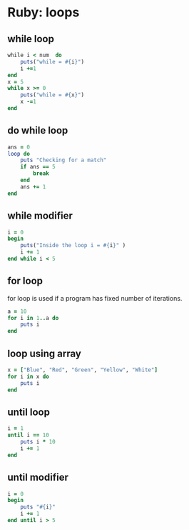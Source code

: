 # Ruby: loops

## while loop
```ruby
while i < num  do
    puts("while = #{i}")
    i +=1
end
x = 5
while x >= 0    
    puts("while = #{x}")  
    x -=1   
end
```

## do while loop
```ruby
ans = 0
loop do
    puts "Checking for a match"   
    if ans == 5
        break   
    end
    ans += 1
end
```

## while modifier
```ruby
i = 0
begin
    puts("Inside the loop i = #{i}" )
    i += 1
end while i < 5
```

## for loop
for loop is used if a program has fixed number of iterations.
```ruby
a = 10
for i in 1..a do   
    puts i   
end
```
## loop using array
```ruby
x = ["Blue", "Red", "Green", "Yellow", "White"]   
for i in x do   
    puts i   
end
```

## until loop
```ruby
i = 1
until i == 10
    puts i * 10
    i += 1
end
```

## until modifier
```ruby
i = 0
begin
    puts "#{i}"
    i += 1
end until i > 5
```







